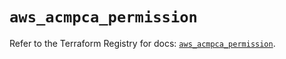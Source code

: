# `aws_acmpca_permission`

Refer to the Terraform Registry for docs: [`aws_acmpca_permission`](https://registry.terraform.io/providers/hashicorp/aws/5.80.0/docs/resources/acmpca_permission).
